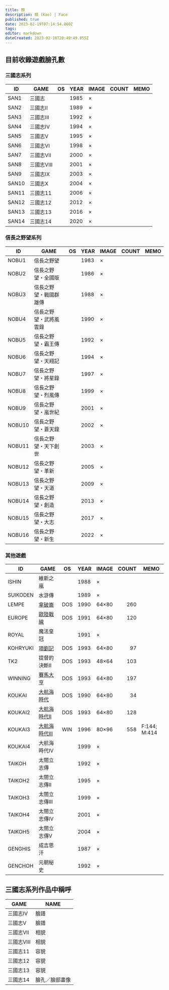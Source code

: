 ```yaml
---
title: 顏
description: 顔 (Kao) | Face
published: true
date: 2023-02-19T07:14:54.860Z
tags: 
editor: markdown
dateCreated: 2023-02-18T20:49:49.855Z
---
```


## 目前收錄遊戲臉孔數

### 三國志系列

|  ID   |    GAME    | OS  | YEAR | IMAGE | COUNT | MEMO |
| ----- | ---------- | --- | ---- | ----- | ----: | ---- |
| SAN1  | 三國志     |     | 1985 | ×     |       |      |
| SAN2  | 三國志II   |     | 1989 | ×     |       |      |
| SAN3  | 三國志III  |     | 1992 | ×     |       |      |
| SAN4  | 三國志IV   |     | 1994 | ×     |       |      |
| SAN5  | 三國志V    |     | 1995 | ×     |       |      |
| SAN6  | 三國志VI   |     | 1998 | ×     |       |      |
| SAN7  | 三國志VII  |     | 2000 | ×     |       |      |
| SAN8  | 三國志VIII |     | 2001 | ×     |       |      |
| SAN9  | 三國志IX   |     | 2003 | ×     |       |      |
| SAN10 | 三國志X    |     | 2004 | ×     |       |      |
| SAN11 | 三國志11   |     | 2006 | ×     |       |      |
| SAN12 | 三國志12   |     | 2012 | ×     |       |      |
| SAN13 | 三國志13   |     | 2016 | ×     |       |      |
| SAN14 | 三國志14   |     | 2020 | ×     |       |      |

### 信長之野望系列

|   ID   |          GAME          | OS  | YEAR | IMAGE | COUNT | MEMO |
| ------ | ---------------------- | --- | ---- | ----- | ----: | ---- |
| NOBU1  | 信長之野望             |     | 1983 | ×     |       |      |
| NOBU2  | 信長之野望・全國版     |     | 1986 | ×     |       |      |
| NOBU3  | 信長之野望・戰國群雄傳 |     | 1988 | ×     |       |      |
| NOBU4  | 信長之野望・武將風雲錄 |     | 1990 | ×     |       |      |
| NOBU5  | 信長之野望・霸王傳     |     | 1992 | ×     |       |      |
| NOBU6  | 信長之野望・天翔記     |     | 1994 | ×     |       |      |
| NOBU7  | 信長之野望・將星錄     |     | 1997 | ×     |       |      |
| NOBU8  | 信長之野望・烈風傳     |     | 1999 | ×     |       |      |
| NOBU9  | 信長之野望・嵐世紀     |     | 2001 | ×     |       |      |
| NOBU10 | 信長之野望・蒼天錄     |     | 2002 | ×     |       |      |
| NOBU11 | 信長之野望・天下創世   |     | 2003 | ×     |       |      |
| NOBU12 | 信長之野望・革新       |     | 2005 | ×     |       |      |
| NOBU13 | 信長之野望・天道       |     | 2009 | ×     |       |      |
| NOBU14 | 信長之野望・創造       |     | 2013 | ×     |       |      |
| NOBU15 | 信長之野望・大志       |     | 2017 | ×     |       |      |
| NOBU16 | 信長之野望・新生       |     | 2022 | ×     |       |      |

### 其他遊戲

|    ID    |            GAME            | OS  | YEAR | IMAGE | COUNT |     MEMO     |
| -------- | -------------------------- | --- | ---- | ----- | ----: | ------------ |
| ISHIN    | 維新之嵐                   |     | 1988 | ×     |       |              |
| SUIKODEN | 水滸傳                     |     | 1989 | ×     |       |              |
| LEMPE    | [拿破崙](/遊戲/拿破崙)     | DOS | 1990 | 64×80 |   260 |              |
| EUROPE   | [歐陸戰線](/遊戲/歐陸戰線) | DOS | 1991 | 64×80 |   120 |              |
| ROYAL    | 魔法皇冠                   |     | 1991 | ×     |       |              |
| KOHRYUKI | [項劉記](/遊戲/項劉記)     | DOS | 1993 | 64×80 |    97 |              |
| TK2      | 提督的決斷II               | DOS | 1993 | 48×64 |   103 |              |
| WINNING  | [賽馬大亨](/遊戲/賽馬大亨) | DOS | 1993 | 64×80 |   197 |              |
| KOUKAI   | [大航海時代](/遊戲/大航海時代)                 | DOS | 1990 | 64×80 |    34 |              |
| KOUKAI2  | [大航海時代II](/遊戲/大航海時代II)               | DOS | 1993 | 64×80 |   128 |              |
| KOUKAI3  | [大航海時代III](/遊戲/大航海時代III)              | WIN | 1996 | 80×96 |   558 | F:144; M:414 |
| KOUKAI4  | 大航海時代IV               |     | 1999 | ×     |       |              |
| TAIKOH   | 太閤立志傳                 |     | 1992 | ×     |       |              |
| TAIKOH2  | 太閤立志傳II               |     | 1995 | ×     |       |              |
| TAIKOH3  | 太閤立志傳III              |     | 1999 | ×     |       |              |
| TAIKOH4  | 太閤立志傳IV               |     | 2001 | ×     |       |              |
| TAIKOH5  | 太閤立志傳V                |     | 2004 | ×     |       |              |
| GENGHIS  | 成吉思汗                   |     | 1987 | ×     |       |              |
| GENCHOH  | 元朝秘史                   |     | 1992 | ×     |       |              |



## 三國志系列作品中稱呼

|    GAME    |      NAME      |
| ---------- | -------------- |
| 三國志IV   | 臉譜           |
| 三國志V    | 臉譜           |
| 三國志VII  | 相貌           |
| 三國志VIII | 相貌           |
| 三國志11   | 容貌           |
| 三國志12   | 容貌           |
| 三國志13   | 容貌           |
| 三國志14   | 臉孔／臉部畫像 |
